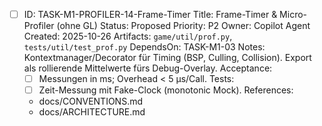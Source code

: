 - [ ] ID: TASK-M1-PROFILER-14-Frame-Timer
  Title: Frame-Timer & Micro-Profiler (ohne GL)
  Status: Proposed
  Priority: P2
  Owner: Copilot Agent
  Created: 2025-10-26
  Artifacts: `game/util/prof.py`, `tests/util/test_prof.py`
  DependsOn: TASK-M1-03
  Notes:
  Kontextmanager/Decorator für Timing (BSP, Culling, Collision). Export als rollierende Mittelwerte fürs Debug-Overlay.
  Acceptance:
  - [ ] Messungen in ms; Overhead < 5 µs/Call.
  Tests:
  - [ ] Zeit-Messung mit Fake-Clock (monotonic Mock).
  References:
  - docs/CONVENTIONS.md
  - docs/ARCHITECTURE.md
